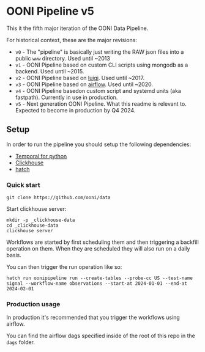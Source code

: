# OONI Pipeline v5

This it the fifth major iteration of the OONI Data Pipeline.

For historical context, these are the major revisions:

- `v0` - The "pipeline" is basically just writing the RAW json files into a public `www` directory. Used until ~2013
- `v1` - OONI Pipeline based on custom CLI scripts using mongodb as a backend. Used until ~2015.
- `v2` - OONI Pipeline based on [luigi](https://luigi.readthedocs.io/en/stable/). Used until ~2017.
- `v3` - OONI Pipeline based on [airflow](https://airflow.apache.org/). Used until ~2020.
- `v4` - OONI Pipeline basedon custom script and systemd units (aka fastpath). Currently in use in production.
- `v5` - Next generation OONI Pipeline. What this readme is relevant to. Expected to become in production by Q4 2024.

## Setup

In order to run the pipeline you should setup the following dependencies:

- [Temporal for python](https://learn.temporal.io/getting_started/python/dev_environment/)
- [Clickhouse](https://clickhouse.com/docs/en/install)
- [hatch](https://hatch.pypa.io/1.9/install/)

### Quick start

```
git clone https://github.com/ooni/data
```

Start clickhouse server:

```
mkdir -p _clickhouse-data
cd _clickhouse-data
clickhouse server
```

Workflows are started by first scheduling them and then triggering a backfill operation on them. When they are scheduled they will also run on a daily basis.

You can then trigger the run operation like so:
```
hatch run oonipipeline run --create-tables --probe-cc US --test-name signal --workflow-name observations --start-at 2024-01-01 --end-at 2024-02-01
```

### Production usage

In production it's recommended that you trigger the workflows using airflow.

You can find the airflow dags specified inside of the root of this repo in the
`dags` folder.
